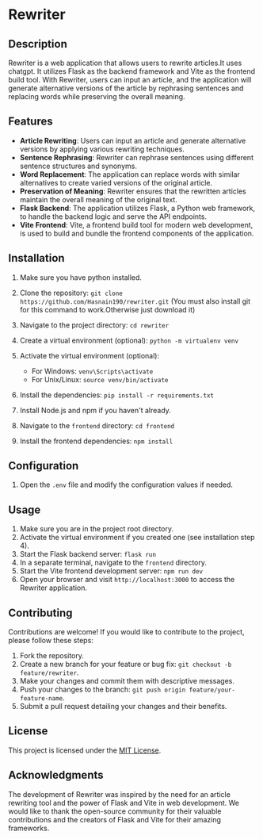 # Rewriter

## Description

Rewriter is a web application that allows users to rewrite articles.It uses chatgpt. It utilizes Flask as the backend framework and Vite as the frontend build tool. With Rewriter, users can input an article, and the application will generate alternative versions of the article by rephrasing sentences and replacing words while preserving the overall meaning.

## Features

- **Article Rewriting**: Users can input an article and generate alternative versions by applying various rewriting techniques.
- **Sentence Rephrasing**: Rewriter can rephrase sentences using different sentence structures and synonyms.
- **Word Replacement**: The application can replace words with similar alternatives to create varied versions of the original article.
- **Preservation of Meaning**: Rewriter ensures that the rewritten articles maintain the overall meaning of the original text.
- **Flask Backend**: The application utilizes Flask, a Python web framework, to handle the backend logic and serve the API endpoints.
- **Vite Frontend**: Vite, a frontend build tool for modern web development, is used to build and bundle the frontend components of the application.

## Installation

1. Make sure you have python installed.

1. Clone the repository: `git clone https://github.com/Hasnain190/rewriter.git` (You must also install git for this command to work.Otherwise just download it)

1. Navigate to the project directory: `cd rewriter`
1. Create a virtual environment (optional): `python -m virtualenv venv`
1. Activate the virtual environment (optional):
   - For Windows: `venv\Scripts\activate`
   - For Unix/Linux: `source venv/bin/activate`
1. Install the dependencies: `pip install -r requirements.txt`
1. Install Node.js and npm if you haven't already.
1. Navigate to the `frontend` directory: `cd frontend`
1. Install the frontend dependencies: `npm install`

## Configuration

1. Open the `.env` file and modify the configuration values if needed.

## Usage

1. Make sure you are in the project root directory.
2. Activate the virtual environment if you created one (see installation step 4).
3. Start the Flask backend server: `flask run`
4. In a separate terminal, navigate to the `frontend` directory.
5. Start the Vite frontend development server: `npm run dev`
6. Open your browser and visit `http://localhost:3000` to access the Rewriter application.

## Contributing

Contributions are welcome! If you would like to contribute to the project, please follow these steps:

1. Fork the repository.
2. Create a new branch for your feature or bug fix: `git checkout -b feature/rewriter`.
3. Make your changes and commit them with descriptive messages.
4. Push your changes to the branch: `git push origin feature/your-feature-name`.
5. Submit a pull request detailing your changes and their benefits.

## License

This project is licensed under the [MIT License](LICENSE).

## Acknowledgments

The development of Rewriter was inspired by the need for an article rewriting tool and the power of Flask and Vite in web development. We would like to thank the open-source community for their valuable contributions and the creators of Flask and Vite for their amazing frameworks.
